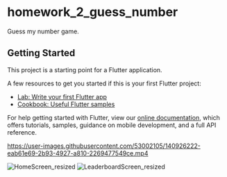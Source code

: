 # homework_2_guess_number

Guess my number game.

## Getting Started

This project is a starting point for a Flutter application.

A few resources to get you started if this is your first Flutter project:

- [Lab: Write your first Flutter app](https://flutter.dev/docs/get-started/codelab)
- [Cookbook: Useful Flutter samples](https://flutter.dev/docs/cookbook)

For help getting started with Flutter, view our
[online documentation](https://flutter.dev/docs), which offers tutorials,
samples, guidance on mobile development, and a full API reference.


https://user-images.githubusercontent.com/53002105/140926222-eab61e69-2b93-4927-a810-2269477549ce.mp4

![HomeScreen_resized](https://user-images.githubusercontent.com/53002105/141104170-0d250dbc-bfab-4233-87eb-d13516ba9b98.jpeg)
![LeaderboardScreen_resized](https://user-images.githubusercontent.com/53002105/141104094-58cce3ec-517b-412c-9d7c-9f2d49736b44.jpeg)
